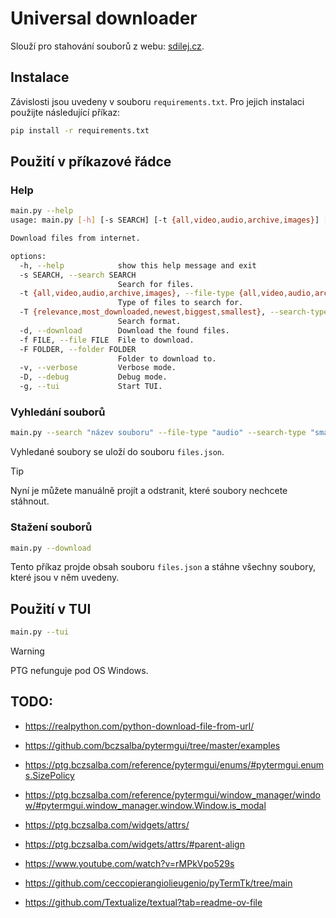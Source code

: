 # Universal downloader

Slouží pro stahování souborů z webu: [sdilej.cz](sdilej.cz).

## Instalace
Závislosti jsou uvedeny v souboru `requirements.txt`. Pro jejich instalaci použijte následující příkaz:
```bash
pip install -r requirements.txt
```

## Použití v příkazové řádce

### Help
```bash
main.py --help
usage: main.py [-h] [-s SEARCH] [-t {all,video,audio,archive,images}] [-T {relevance,most_downloaded,newest,biggest,smallest}] [-d] [-f FILE] [-F FOLDER] [-v] [-D] [-g]

Download files from internet.

options:
  -h, --help            show this help message and exit
  -s SEARCH, --search SEARCH
                        Search for files.
  -t {all,video,audio,archive,images}, --file-type {all,video,audio,archive,images}
                        Type of files to search for.
  -T {relevance,most_downloaded,newest,biggest,smallest}, --search-type {relevance,most_downloaded,newest,biggest,smallest}
                        Search format.
  -d, --download        Download the found files.
  -f FILE, --file FILE  File to download.
  -F FOLDER, --folder FOLDER
                        Folder to download to.
  -v, --verbose         Verbose mode.
  -D, --debug           Debug mode.
  -g, --tui             Start TUI.
```

### Vyhledání souborů
```bash
main.py --search "název souboru" --file-type "audio" --search-type "smallest"
```
Vyhledané soubory se uloží do souboru `files.json`. 

> [!tip]
> Nyní je můžete manuálně projít a odstranit, které soubory nechcete stáhnout.

### Stažení souborů
```bash
main.py --download
```
Tento příkaz projde obsah souboru `files.json` a stáhne všechny soubory, které jsou v něm uvedeny.

## Použití v TUI

```bash
main.py --tui
```

> [!warning]
> PTG nefunguje pod OS Windows.

## TODO:
- https://realpython.com/python-download-file-from-url/
- https://github.com/bczsalba/pytermgui/tree/master/examples
- https://ptg.bczsalba.com/reference/pytermgui/enums/#pytermgui.enums.SizePolicy
- https://ptg.bczsalba.com/reference/pytermgui/window_manager/window/#pytermgui.window_manager.window.Window.is_modal
- https://ptg.bczsalba.com/widgets/attrs/
- https://ptg.bczsalba.com/widgets/attrs/#parent-align
- https://www.youtube.com/watch?v=rMPkVpo529s

- https://github.com/ceccopierangiolieugenio/pyTermTk/tree/main
- https://github.com/Textualize/textual?tab=readme-ov-file